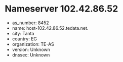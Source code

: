 # Nameserver 102.42.86.52

* as_number: 8452
* name: host-102.42.86.52.tedata.net.
* city: Tanta
* country: EG
* organization: TE-AS
* version: Unknown
* dnssec: Unknown
